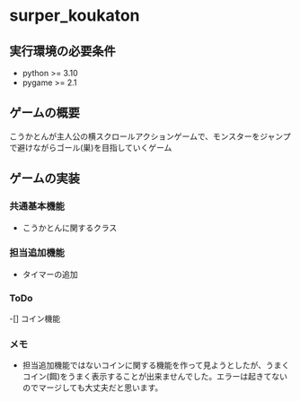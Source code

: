 # surper_koukaton

## 実行環境の必要条件
* python >= 3.10
* pygame >= 2.1

## ゲームの概要
こうかとんが主人公の横スクロールアクションゲームで、モンスターをジャンプで避けながらゴール(巣)を目指していくゲーム

## ゲームの実装
### 共通基本機能
* こうかとんに関するクラス

### 担当追加機能
* タイマーの追加

### ToDo
-[] コイン機能

### メモ
* 担当追加機能ではないコインに関する機能を作って見ようとしたが、うまくコイン(餌)をうまく表示することが出来ませんでした。エラーは起きてないのでマージしても大丈夫だと思います。
